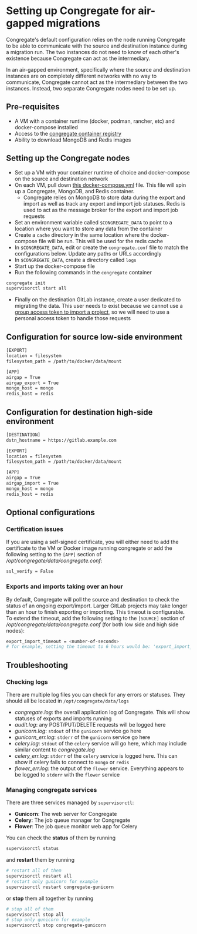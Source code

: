 # Setting up Congregate for air-gapped migrations

Congregate's default configuration relies on the node running Congregate to be able to communicate with the source and destination instance during a migration run.
The two instances do not need to know of each other's existence because Congregate can act as the intermediary.

In an air-gapped environment, specifically where the source and destination instances are on completely different networks with no way to communicate, Congregate cannot act as the intermediary between the two instances. Instead, two separate Congregate nodes need to be set up.

## Pre-requisites

- A VM with a container runtime (docker, podman, rancher, etc) and docker-compose installed
- Access to the [congregate container registry](https://gitlab.com/gitlab-org/professional-services-automation/tools/migration/congregate/container_registry/2394823)
- Ability to download MongoDB and Redis images

## Setting up the Congregate nodes

- Set up a VM with your container runtime of choice and docker-compose on the source and destination network
- On each VM, pull down [this docker-compose.yml](https://gitlab.com/gitlab-org/professional-services-automation/tools/migration/congregate/-/blob/master/docker/release/docker-compose.yml) file. This file will spin up a Congregate, MongoDB, and Redis container.
  - Congregate relies on MongoDB to store data during the export and import as well as track any export and import job statuses. Redis is used to act as the message broker for the export and import job requests
- Set an environment variable called `$CONGREGATE_DATA` to point to a location where you want to store any data from the container
- Create a `cache` directory in the same location where the docker-compose file will be run. This will be used for the redis cache
- In `$CONGREGATE_DATA`, edit or create the `congregate.conf` file to match the configurations below. Update any paths or URLs accordingly
- In `$CONGREGATE_DATA`, create a directory called `logs`
- Start up the docker-compose file
- Run the following commands in the `congregate` container

```bash
congregate init
supervisorctl start all
```

- Finally on the destination GitLab instance, create a user dedicated to migrating the data. This user needs to exist because we cannot use a [group access token to import a project](https://docs.gitlab.com/ee/user/project/settings/import_export_troubleshooting.html#import-using-the-rest-api-fails-when-using-a-group-access-token), so we will need to use a personal access token to handle those requests

## Configuration for source low-side environment

```bash
[EXPORT]
location = filesystem
filesystem_path = /path/to/docker/data/mount

[APP]
airgap = True
airgap_export = True
mongo_host = mongo
redis_host = redis
```

## Configuration for destination high-side environment

```bash
[DESTINATION]
dstn_hostname = https://gitlab.example.com

[EXPORT]
location = filesystem
filesystem_path = /path/to/docker/data/mount

[APP]
airgap = True
airgap_import = True
mongo_host = mongo
redis_host = redis
```

## Optional configurations

### Certification issues

If you are using a self-signed certificate, you will either need to add the certificate to the VM or Docker image running congregate or add the following setting to the `[APP]` section of _/opt/congregate/data/congregate.conf_:

```bash
ssl_verify = False
```

### Exports and imports taking over an hour

By default, Congregate will poll the source and destination to check the status of an ongoing export/import.
Larger GitLab projects may take longer than an hour to finish exporting or importing.
This timeout is configurable. To extend the timeout, add the following setting to the `[SOURCE]` section of _/opt/congregate/data/congregate.conf_ (for both low side and high side nodes):

```bash
export_import_timeout = <number-of-seconds>
# for example, setting the timeout to 6 hours would be: 'export_import_timeout = 21600'
```

## Troubleshooting

### Checking logs

There are multiple log files you can check for any errors or statuses. They should all be located in `/opt/congregate/data/logs`

- _congregate.log_: the overall application log of Congregate. This will show statuses of exports and imports running
- _audit.log_: any POST/PUT/DELETE requests will be logged here
- _gunicorn.log_: `stdout` of the `gunicorn` service go here
- _gunicorn_err.log_: `stderr` of the `gunicorn` service go here
- _celery.log_: `stdout` of the `celery` service will go here, which may include similar content to _congregate.log_
- _celery_err.log_: `stderr` of the `celery` service is logged here. This can show if celery fails to connect to `mongo` or `redis`
- _flower_err.log_: the output of the `flower` service. Everything appears to be logged to `stderr` with the `flower` service

### Managing congregate services

There are three services managed by `supervisorctl`:

- **Gunicorn**: The web server for Congregate
- **Celery**: The job queue manager for Congregate
- **Flower**: The job queue monitor web app for Celery

You can check the **status** of them by running

```bash
supervisorctl status
```

and **restart** them by running

```bash
# restart all of them
supervisorctl restart all
# restart only gunicorn for example
supervisorctl restart congregate-gunicorn
```

or **stop** them all together by running

```bash
# stop all of them
supervisorctl stop all
# stop only gunicorn for example
supervisorctl stop congregate-gunicorn
```
